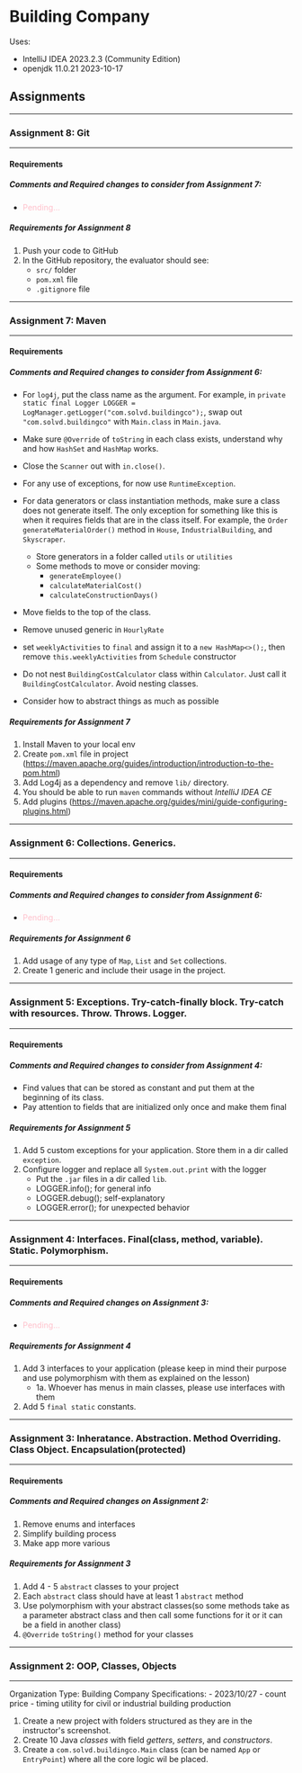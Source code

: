 # Building Company

Uses:

- IntelliJ IDEA 2023.2.3 (Community Edition)
- openjdk 11.0.21 2023-10-17


## Assignments

<hr />

### Assignment 8: Git

<hr />

#### Requirements

##### Comments and Required changes to consider from Assignment 7:
- <span style="color: pink;"> Pending... </span>

##### Requirements for Assignment 8
1. Push your code to GitHub
2. In the GitHub repository, the evaluator should see:
   - `src/` folder
   - `pom.xml` file
   - `.gitignore` file



<hr />

### Assignment 7: Maven

<hr />

#### Requirements

##### Comments and Required changes to consider from Assignment 6:
- For `log4j`, put the class name as the argument. For example, in `private static final Logger LOGGER = LogManager.getLogger("com.solvd.buildingco");`, swap out `"com.solvd.buildingco"` with `Main.class` in `Main.java`.
- Make sure `@Override` of `toString` in each class exists, understand why and how `HashSet` and `HashMap` works.
- Close the `Scanner` out with `in.close()`.
- For any use of exceptions, for now use `RuntimeException`.
- For data generators or class instantiation methods, make sure a class does not generate itself. The only exception for something like this is when it requires fields that are in the class itself. For example, the `Order generateMaterialOrder()` method in `House`, `IndustrialBuilding`, and `Skyscraper`.
  - Store generators in a folder called `utils` or `utilities`
  - Some methods to move or consider moving:
    - `generateEmployee()`
    - `calculateMaterialCost()`
    - `calculateConstructionDays()`
    
- Move fields to the top of the class.
- Remove unused generic in `HourlyRate`
- set `weeklyActivities` to `final` and assign it to a `new HashMap<>();`, then remove `this.weeklyActivities` from `Schedule` constructor
- Do not nest `BuildingCostCalculator` class within `Calculator`. Just call it `BuildingCostCalculator`. Avoid nesting classes.
- Consider how to abstract things as much as possible

##### Requirements for Assignment 7
1. Install Maven to your local env
2. Create `pom.xml` file in project (https://maven.apache.org/guides/introduction/introduction-to-the-pom.html)
3. Add Log4j as a dependency and remove `lib/` directory.
4. You should be able to run `maven` commands without _IntelliJ IDEA CE_
5. Add plugins (https://maven.apache.org/guides/mini/guide-configuring-plugins.html)



<hr />

### Assignment 6: Collections. Generics.

<hr />

#### Requirements

##### Comments and Required changes to consider from Assignment 6:
- <span style="color: pink;"> Pending... </span>

##### Requirements for Assignment 6
1. Add usage of any type of `Map`, `List` and `Set` collections.
2. Create 1 generic and include their usage in the project.



<hr />

### Assignment 5: Exceptions. Try-catch-finally block. Try-catch with resources. Throw. Throws. Logger.

<hr />

#### Requirements

##### Comments and Required changes to consider from Assignment 4:
- Find values that can be stored as constant and put them at the beginning of its class.
- Pay attention to fields that are initialized only once and make them final

##### Requirements for Assignment 5
1. Add 5 custom exceptions for your application. Store them in a dir called `exception`.
2. Configure logger and replace all `System.out.print` with the logger
   - Put the `.jar` files in a dir called `lib`.
   - LOGGER.info(); for general info
   - LOGGER.debug(); self-explanatory
   - LOGGER.error(); for unexpected behavior


<hr />

### Assignment 4: Interfaces. Final(class, method, variable). Static. Polymorphism.

<hr />

#### Requirements

##### Comments and Required changes on Assignment 3:
- <span style="color: pink;"> Pending... </span>

##### Requirements for Assignment 4
1. Add 3 interfaces to your application (please keep in mind their purpose and use polymorphism with them as explained on the lesson)
   - 1a. Whoever has menus in main classes, please use interfaces with them
2. Add 5 `final static` constants.


<hr />

### Assignment 3: Inheratance. Abstraction. Method Overriding. Class Object. Encapsulation(protected)

<hr />

#### Requirements

##### Comments and Required changes on Assignment 2:
1. Remove enums and interfaces
2. Simplify building process
3. Make app more various

##### Requirements for Assignment 3
1. Add 4 - 5 `abstract` classes to your project
2. Each `abstract` class should have at least 1 `abstract` method
3. Use polymorphism with your abstract classes(so some methods take as a parameter abstract class and then call some functions for it or it can be a field in another class)
4. `@Override` `toString()` method for your classes


<hr />

### Assignment 2: OOP, Classes, Objects

<hr />
Organization Type: Building Company
Specifications:
  - 2023/10/27
    - count price
    - timing utility for civil or industrial building production

1. Create a new project with folders structured as they are in the 
instructor's screenshot.
2. Create 10 Java _classes_ with field _getters_, _setters_, and 
_constructors_.
3. Create a `com.solvd.buildingco.Main` class (can be named `App` or `EntryPoint`) where
all the core logic wil be placed.







